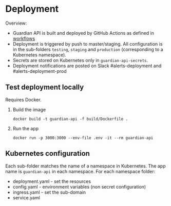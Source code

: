 # Deployment

Overview:
- Guardian API is built and deployed by GitHub Actions as defined in [workflows](../.github/workflows)
- Deployment is triggered by push to master/staging. All configuration is in the sub-folders `testing`, `staging` and `production` (corresponding to a Kubernetes namespace).
- Secrets are stored on Kubernetes only in `guardian-api-secrets`.
- Deployment notifications are posted on Slack #alerts-deployment and #alerts-deployment-prod


## Test deployment locally

Requires Docker.

1.  Build the image
    ```
    docker build -t guardian-api -f build/Dockerfile .
    ```

2.  Run the app
    ```
    docker run -p 3000:3000 --env-file .env -it --rm guardian-api
    ```


## Kubernetes configuration

Each sub-folder matches the name of a namespace in Kubernetes. The app name is `guardian-api` in each namespace. For each namespace folder:

- deployment.yaml - set the resources
- config.yaml - environment variables (non secret configuration)
- ingress.yaml - set the sub-domain
- service.yaml
